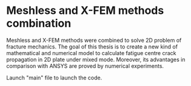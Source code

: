 # Meshless and X-FEM methods combination
Meshless and X-FEM methods were combined to solve 2D problem of fracture mechanics. The goal of this thesis is to create a new kind of mathematical and numerical model to calculate fatigue centre crack propagation in 2D plate under mixed mode. Moreover, its advantages in comparison with ANSYS are proved by numerical experiments.

Launch "main" file to launch the code.

